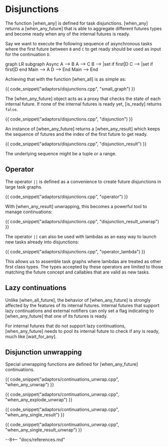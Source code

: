 # Disjunctions

The function [when_any] is defined for task disjunctions. [when_any] returns a [when_any_future] that is able to
aggregate different futures types and become ready when any of the internal futures is ready.

Say we want to execute the following sequence of asynchronous tasks where the first future between `B` and `C` to get
ready should be used as input for the continuation `D`.

<div class="mermaid">
graph LR
subgraph Async
A --> B
A --> C
B --> |set if first|D
C --> |set if first|D
end
Main --> A
D --> End
Main --> End
</div>

Achieving that with the function [when_all] is as simple as:

{{ code_snippet("adaptors/disjunctions.cpp", "small_graph") }}

The [when_any_future] object acts as a proxy that checks the state of each internal future. If none of the internal
futures is ready yet, [is_ready] returns `false`.

{{ code_snippet("adaptors/disjunctions.cpp", "disjunction") }}

An instance of [when_any_future] returns a [when_any_result] which keeps the sequence of futures and the index of the
first future to get ready.

{{ code_snippet("adaptors/disjunctions.cpp", "disjunction_result") }}

The underlying sequence might be a tuple or a range.

## Operator

The operator `||` is defined as a convenience to create future disjunctions in large task graphs.

{{ code_snippet("adaptors/disjunctions.cpp", "operator") }}

With [when_any_result] unwrapping, this becomes a powerful tool to manage continuations:

{{ code_snippet("adaptors/disjunctions.cpp", "disjunction_result_unwrap") }}

The operator `||` can also be used with lambdas as an easy way to launch new tasks already into disjunctions:

{{ code_snippet("adaptors/disjunctions.cpp", "operator_lambda") }}

This allows us to assemble task graphs where lambdas are treated as other first class types. The types accepted by these
operators are limited to those matching the future concept and callables that are valid as new tasks.

## Lazy continuations

Unlike [when_all_future], the behavior of [when_any_future] is strongly affected by the features of its internal
futures. Internal futures that support lazy continuations and external notifiers can only set a flag indicating
to [when_any_future] that one of its futures is ready.

For internal futures that do not support lazy continuations, [when_any_future] needs to pool its internal future to
check if any is ready, much like [wait_for_any].

## Disjunction unwrapping

Special unwrapping functions are defined for [when_any_future] continuations.

{{ code_snippet("adaptors/continuations_unwrap.cpp", "when_any_unwrap") }}

{{ code_snippet("adaptors/continuations_unwrap.cpp", "when_any_explode_unwrap") }}

{{ code_snippet("adaptors/continuations_unwrap.cpp", "when_any_single_result") }}

{{ code_snippet("adaptors/continuations_unwrap.cpp", "when_any_single_result_unwrap") }}

--8<-- "docs/references.md"
